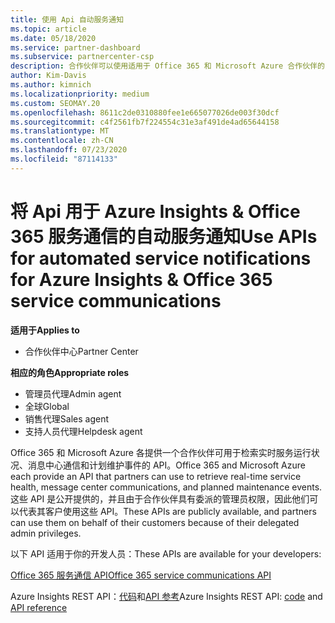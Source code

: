 ```yaml
---
title: 使用 Api 自动服务通知
ms.topic: article
ms.date: 05/18/2020
ms.service: partner-dashboard
ms.subservice: partnercenter-csp
description: 合作伙伴可以使用适用于 Office 365 和 Microsoft Azure 合作伙伴的 Api 来实时服务运行状况、消息中心通信和计划内维护事件。
author: Kim-Davis
ms.author: kimnich
ms.localizationpriority: medium
ms.custom: SEOMAY.20
ms.openlocfilehash: 8611c2de0310880fee1e665077026de003f30dcf
ms.sourcegitcommit: c4f2561fb7f224554c31e3af491de4ad65644158
ms.translationtype: MT
ms.contentlocale: zh-CN
ms.lasthandoff: 07/23/2020
ms.locfileid: "87114133"
---
```

# <a name="use-apis-for-automated-service-notifications-for-azure-insights--office-365-service-communications"></a><span data-ttu-id="ccc83-103">将 Api 用于 Azure Insights & Office 365 服务通信的自动服务通知</span><span class="sxs-lookup"><span data-stu-id="ccc83-103">Use APIs for automated service notifications for Azure Insights & Office 365 service communications</span></span>

<span data-ttu-id="ccc83-104">**适用于**</span><span class="sxs-lookup"><span data-stu-id="ccc83-104">**Applies to**</span></span>

-  <span data-ttu-id="ccc83-105">合作伙伴中心</span><span class="sxs-lookup"><span data-stu-id="ccc83-105">Partner Center</span></span>

<span data-ttu-id="ccc83-106">**相应的角色**</span><span class="sxs-lookup"><span data-stu-id="ccc83-106">**Appropriate roles**</span></span>

- <span data-ttu-id="ccc83-107">管理员代理</span><span class="sxs-lookup"><span data-stu-id="ccc83-107">Admin agent</span></span>
- <span data-ttu-id="ccc83-108">全球</span><span class="sxs-lookup"><span data-stu-id="ccc83-108">Global</span></span> 
- <span data-ttu-id="ccc83-109">销售代理</span><span class="sxs-lookup"><span data-stu-id="ccc83-109">Sales agent</span></span>
- <span data-ttu-id="ccc83-110">支持人员代理</span><span class="sxs-lookup"><span data-stu-id="ccc83-110">Helpdesk agent</span></span>

<span data-ttu-id="ccc83-111">Office 365 和 Microsoft Azure 各提供一个合作伙伴可用于检索实时服务运行状况、消息中心通信和计划维护事件的 API。</span><span class="sxs-lookup"><span data-stu-id="ccc83-111">Office 365 and Microsoft Azure each provide an API that partners can use to retrieve real-time service health, message center communications, and planned maintenance events.</span></span> <span data-ttu-id="ccc83-112">这些 API 是公开提供的，并且由于合作伙伴具有委派的管理员权限，因此他们可以代表其客户使用这些 API。</span><span class="sxs-lookup"><span data-stu-id="ccc83-112">These APIs are publicly available, and partners can use them on behalf of their customers because of their delegated admin privileges.</span></span>

<span data-ttu-id="ccc83-113">以下 API 适用于你的开发人员：</span><span class="sxs-lookup"><span data-stu-id="ccc83-113">These APIs are available for your developers:</span></span>

[<span data-ttu-id="ccc83-114">Office 365 服务通信 API</span><span class="sxs-lookup"><span data-stu-id="ccc83-114">Office 365 service communications API</span></span>](https://go.microsoft.com/fwlink/p/?LinkId=616899)

<span data-ttu-id="ccc83-115">Azure Insights REST API：[代码](https://go.microsoft.com/fwlink/p/?LinkId=617299)和[API 参考](https://go.microsoft.com/fwlink/p/?LinkId=617300)</span><span class="sxs-lookup"><span data-stu-id="ccc83-115">Azure Insights REST API: [code](https://go.microsoft.com/fwlink/p/?LinkId=617299) and [API reference](https://go.microsoft.com/fwlink/p/?LinkId=617300)</span></span>

 

 



